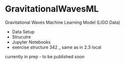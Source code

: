 # GravitationalWavesML
Gravitational Waves Machine Learning Model (LIGO Data)

+ Data Setup
+ Strucutre
+ Jupyter Notebooks 
+ exercise structure 342 _ same as in 2.3 local

currently in prep - to be published soon
